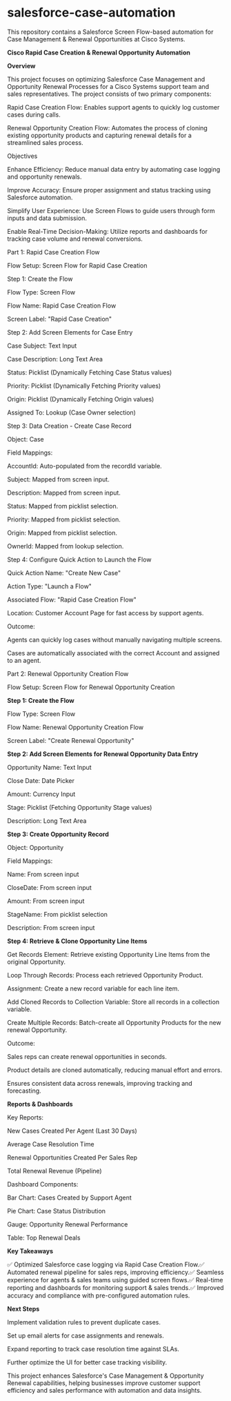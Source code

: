 # salesforce-case-automation
This repository contains a Salesforce Screen Flow-based automation for Case Management & Renewal Opportunities at Cisco Systems.

**Cisco Rapid Case Creation & Renewal Opportunity Automation**

**Overview**

This project focuses on optimizing Salesforce Case Management and Opportunity Renewal Processes for a Cisco Systems support team and sales representatives. The project consists of two primary components:

Rapid Case Creation Flow: Enables support agents to quickly log customer cases during calls.

Renewal Opportunity Creation Flow: Automates the process of cloning existing opportunity products and capturing renewal details for a streamlined sales process.

Objectives

Enhance Efficiency: Reduce manual data entry by automating case logging and opportunity renewals.

Improve Accuracy: Ensure proper assignment and status tracking using Salesforce automation.

Simplify User Experience: Use Screen Flows to guide users through form inputs and data submission.

Enable Real-Time Decision-Making: Utilize reports and dashboards for tracking case volume and renewal conversions.

Part 1: Rapid Case Creation Flow

Flow Setup: Screen Flow for Rapid Case Creation

Step 1: Create the Flow

Flow Type: Screen Flow

Flow Name: Rapid Case Creation Flow

Screen Label: "Rapid Case Creation"

Step 2: Add Screen Elements for Case Entry

Case Subject: Text Input

Case Description: Long Text Area

Status: Picklist (Dynamically Fetching Case Status values)

Priority: Picklist (Dynamically Fetching Priority values)

Origin: Picklist (Dynamically Fetching Origin values)

Assigned To: Lookup (Case Owner selection)

Step 3: Data Creation - Create Case Record

Object: Case

Field Mappings:

AccountId: Auto-populated from the recordId variable.

Subject: Mapped from screen input.

Description: Mapped from screen input.

Status: Mapped from picklist selection.

Priority: Mapped from picklist selection.

Origin: Mapped from picklist selection.

OwnerId: Mapped from lookup selection.

Step 4: Configure Quick Action to Launch the Flow

Quick Action Name: "Create New Case"

Action Type: "Launch a Flow"

Associated Flow: "Rapid Case Creation Flow"

Location: Customer Account Page for fast access by support agents.

Outcome:

Agents can quickly log cases without manually navigating multiple screens.

Cases are automatically associated with the correct Account and assigned to an agent.

Part 2: Renewal Opportunity Creation Flow

Flow Setup: Screen Flow for Renewal Opportunity Creation

**Step 1: Create the Flow**

Flow Type: Screen Flow

Flow Name: Renewal Opportunity Creation Flow

Screen Label: "Create Renewal Opportunity"

**Step 2: Add Screen Elements for Renewal Opportunity Data Entry**

Opportunity Name: Text Input

Close Date: Date Picker

Amount: Currency Input

Stage: Picklist (Fetching Opportunity Stage values)

Description: Long Text Area

**Step 3: Create Opportunity Record**

Object: Opportunity

Field Mappings:

Name: From screen input

CloseDate: From screen input

Amount: From screen input

StageName: From picklist selection

Description: From screen input

**Step 4: Retrieve & Clone Opportunity Line Items**

Get Records Element: Retrieve existing Opportunity Line Items from the original Opportunity.

Loop Through Records: Process each retrieved Opportunity Product.

Assignment: Create a new record variable for each line item.

Add Cloned Records to Collection Variable: Store all records in a collection variable.

Create Multiple Records: Batch-create all Opportunity Products for the new renewal Opportunity.

Outcome:

Sales reps can create renewal opportunities in seconds.

Product details are cloned automatically, reducing manual effort and errors.

Ensures consistent data across renewals, improving tracking and forecasting.

**Reports & Dashboards**

Key Reports:

New Cases Created Per Agent (Last 30 Days)

Average Case Resolution Time

Renewal Opportunities Created Per Sales Rep

Total Renewal Revenue (Pipeline)

Dashboard Components:

Bar Chart: Cases Created by Support Agent

Pie Chart: Case Status Distribution

Gauge: Opportunity Renewal Performance

Table: Top Renewal Deals

**Key Takeaways**

✅ Optimized Salesforce case logging via Rapid Case Creation Flow.✅ Automated renewal pipeline for sales reps, improving efficiency.✅ Seamless experience for agents & sales teams using guided screen flows.✅ Real-time reporting and dashboards for monitoring support & sales trends.✅ Improved accuracy and compliance with pre-configured automation rules.

**Next Steps**

Implement validation rules to prevent duplicate cases.

Set up email alerts for case assignments and renewals.

Expand reporting to track case resolution time against SLAs.

Further optimize the UI for better case tracking visibility.

This project enhances Salesforce's Case Management & Opportunity Renewal capabilities, helping businesses improve customer support efficiency and sales performance with automation and data insights.
